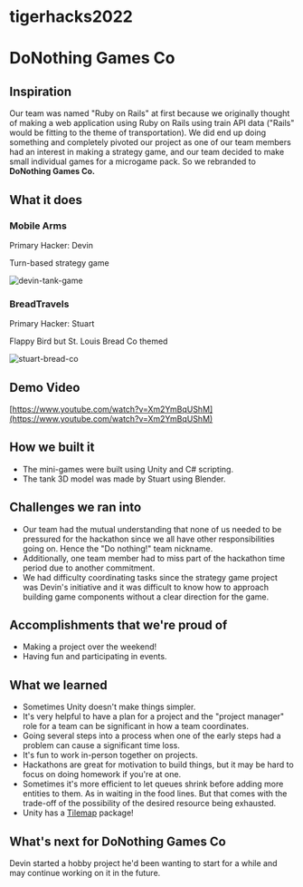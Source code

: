 # tigerhacks2022
# DoNothing Games Co

## Inspiration
Our team was named "Ruby on Rails" at first because we originally thought of making a web application using Ruby on Rails using train API data ("Rails" would be fitting to the theme of transportation).
We did end up doing something and completely pivoted our project as one of our team members had an interest in making a strategy game, and our team decided to make small individual games for a microgame pack. So we rebranded to **DoNothing Games Co.**

## What it does
### Mobile Arms
Primary Hacker: Devin

Turn-based strategy game

![devin-tank-game](https://user-images.githubusercontent.com/55419983/200183246-81991bfc-623f-4d58-b980-26465876234d.png)

### BreadTravels
Primary Hacker: Stuart

Flappy Bird but St. Louis Bread Co themed

![stuart-bread-co](https://user-images.githubusercontent.com/55419983/200183259-ad02b3fc-167b-4225-8c3b-9de4f9715739.png)

## Demo Video
[https://www.youtube.com/watch?v=Xm2YmBqUShM](https://www.youtube.com/watch?v=Xm2YmBqUShM)

## How we built it
- The mini-games were built using Unity and C# scripting.
- The tank 3D model was made by Stuart using Blender.

## Challenges we ran into
- Our team had the mutual understanding that none of us needed to be pressured for the hackathon since we all have other responsibilities going on. Hence the "Do nothing!" team nickname. 
- Additionally, one team member had to miss part of the hackathon time period due to another commitment.
- We had difficulty coordinating tasks since the strategy game project was Devin's initiative and it was difficult to know how to approach building game components without a clear direction for the game.

## Accomplishments that we're proud of
- Making a project over the weekend! 
- Having fun and participating in events.

## What we learned
- Sometimes Unity doesn't make things simpler. 
- It's very helpful to have a plan for a project and the "project manager" role for a team can be significant in how a team coordinates.
- Going several steps into a process when one of the early steps had a problem can cause a significant time loss.
- It's fun to work in-person together on projects.
- Hackathons are great for motivation to build things, but it may be hard to focus on doing homework if you're at one.
- Sometimes it's more efficient to let queues shrink before adding more entities to them. As in waiting in the food lines. But that comes with the trade-off of the possibility of the desired resource being exhausted.
- Unity has a [Tilemap](https://docs.unity3d.com/Manual/class-Tilemap.html) package!

## What's next for DoNothing Games Co
Devin started a hobby project he'd been wanting to start for a while and may continue working on it in the future.
